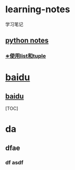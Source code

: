 # learning-notes
 学习笔记

## [python notes](python_notes)
### [※使用list和tuple](python_notes/使用list和tuple.md) 



# [baidu](http://www.baidu.com)
## [baidu](http://www.baidu.com)


[TOC]

# da 
## dfae
### df asdf